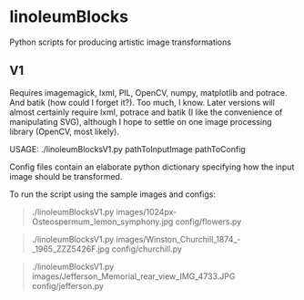 # linoleumBlocks

Python scripts for producing artistic image transformations

## V1

Requires imagemagick, lxml, PIL, OpenCV, numpy, matplotlib and potrace. And batik (how could I forget it?).  Too much, I know.  Later versions will almost certainly require lxml, potrace and batik (I like the convenience of manipulating SVG), although I hope to settle on one image processing library (OpenCV, most likely).

USAGE: ./linoleumBlocksV1.py pathToInputImage pathToConfig

Config files contain an elaborate python dictionary specifying how the input image should be transformed.  

To run the script using the sample images and configs:

> ./linoleumBlocksV1.py images/1024px-Osteospermum_lemon_symphony.jpg config/flowers.py

> ./linoleumBlocksV1.py images/Winston_Churchill_1874_-_1965_ZZZ5426F.jpg config/churchill.py

> ./linoleumBlocksV1.py images/Jefferson_Memorial_rear_view_IMG_4733.JPG config/jefferson.py

